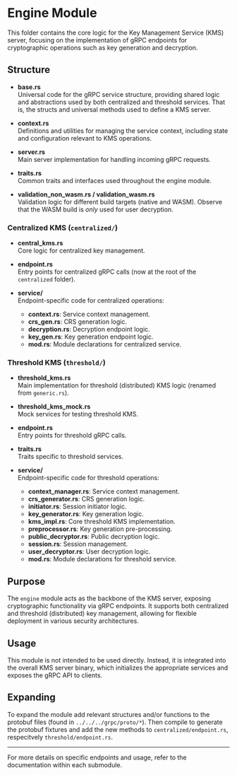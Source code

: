 # Engine Module

This folder contains the core logic for the Key Management Service (KMS) server, focusing on the implementation of gRPC endpoints for cryptographic operations such as key generation and decryption.

## Structure

- **base.rs**  
  Universal code for the gRPC service structure, providing shared logic and abstractions used by both centralized and threshold services. That is, the structs and universal methods used to define a KMS server.

- **context.rs**  
  Definitions and utilities for managing the service context, including state and configuration relevant to KMS operations.

- **server.rs**  
  Main server implementation for handling incoming gRPC requests.

- **traits.rs**  
  Common traits and interfaces used throughout the engine module.

- **validation_non_wasm.rs / validation_wasm.rs**  
  Validation logic for different build targets (native and WASM). Observe that the WASM build is _only_ used for user decryption.

### Centralized KMS (`centralized/`)

- **central_kms.rs**  
  Core logic for centralized key management.

- **endpoint.rs**  
  Entry points for centralized gRPC calls (now at the root of the `centralized` folder).

- **service/**  
  Endpoint-specific code for centralized operations:
  - **context.rs**: Service context management.
  - **crs_gen.rs**: CRS generation logic.
  - **decryption.rs**: Decryption endpoint logic.
  - **key_gen.rs**: Key generation endpoint logic.
  - **mod.rs**: Module declarations for centralized service.

### Threshold KMS (`threshold/`)

- **threshold_kms.rs**  
  Main implementation for threshold (distributed) KMS logic (renamed from `generic.rs`).

- **threshold_kms_mock.rs**  
  Mock services for testing threshold KMS.

- **endpoint.rs**  
  Entry points for threshold gRPC calls.

- **traits.rs**  
  Traits specific to threshold services.

- **service/**  
  Endpoint-specific code for threshold operations:
  - **context_manager.rs**: Service context management.
  - **crs_generator.rs**: CRS generation logic.
  - **initiator.rs**: Session initiator logic.
  - **key_generator.rs**: Key generation logic.
  - **kms_impl.rs**: Core threshold KMS implementation.
  - **preprocessor.rs**: Key generation pre-processing.
  - **public_decryptor.rs**: Public decryption logic.
  - **session.rs**: Session management.
  - **user_decryptor.rs**: User decryption logic.
  - **mod.rs**: Module declarations for threshold service.

## Purpose

The `engine` module acts as the backbone of the KMS server, exposing cryptographic functionality via gRPC endpoints. It supports both centralized and threshold (distributed) key management, allowing for flexible deployment in various security architectures.

## Usage

This module is not intended to be used directly. Instead, it is integrated into the overall KMS server binary, which initializes the appropriate services and exposes the gRPC API to clients.


## Expanding

To expand the module add relevant structures and/or functions to the protobuf files (found in `../../../grpc/proto/*`).
Then compile to generate the protobuf fixtures and add the new methods to `centralized/endpoint.rs`, respecitvely `threshold/endpoint.rs`.

---

For more details on specific endpoints and usage, refer to the documentation within each submodule.
